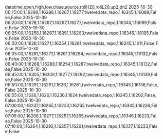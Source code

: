 datetime,open,high,low,close,source,rollH20,rollL20,up2,dn2
2025-10-30 06:15:00,1.16298,1.16298,1.16267,1.16277,twelvedata_repo,1.16345,1.16089,False,False
2025-10-30 06:20:00,1.1628,1.16287,1.16267,1.16277,twelvedata_repo,1.16345,1.16099,False,False
2025-10-30 06:25:00,1.16258,1.16267,1.16251,1.16263,twelvedata_repo,1.16345,1.16105,False,False
2025-10-30 06:30:00,1.1626,1.16271,1.16254,1.16261,twelvedata_repo,1.16345,1.1611,False,False
2025-10-30 06:35:00,1.16261,1.16271,1.16261,1.16264,twelvedata_repo,1.16345,1.16132,False,False
2025-10-30 06:40:00,1.16268,1.16288,1.16254,1.16287,twelvedata_repo,1.16345,1.16132,False,False
2025-10-30 06:45:00,1.16305,1.16308,1.16277,1.16282,twelvedata_repo,1.16345,1.16139,False,False
2025-10-30 06:50:00,1.16291,1.16291,1.1626,1.16261,twelvedata_repo,1.16345,1.16158,False,False
2025-10-30 06:55:00,1.1626,1.1626,1.16236,1.1624,twelvedata_repo,1.16345,1.16202,False,False
2025-10-30 07:00:00,1.16237,1.16265,1.16233,1.16265,twelvedata_repo,1.16345,1.16236,False,False
2025-10-30 07:05:00,1.16268,1.16277,1.16257,1.16265,twelvedata_repo,1.16345,1.16233,False,False
2025-10-30 07:10:00,1.16264,1.16292,1.16257,1.16291,twelvedata_repo,1.16337,1.16233,False,False
